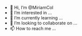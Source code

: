 - 👋 Hi, I’m @MiriamCol
- 👀 I’m interested in ...
- 🌱 I’m currently learning ...
- 💞️ I’m looking to collaborate on ...
- 📫 How to reach me ...

<!---
MiriamCol/MiriamCol is a ✨ special ✨ repository because its `README.md` (this file) appears on your GitHub profile.
You can click the Preview link to take a look at your changes.
--->
